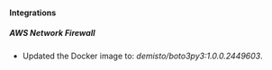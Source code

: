 
#### Integrations

##### AWS Network Firewall

- Updated the Docker image to: *demisto/boto3py3:1.0.0.2449603*.